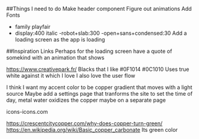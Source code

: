 ##Things I need to do
Make header component
Figure out animations
Add Fonts

- family playfair
- display:400 italic
  -robot+slab:300
  -open+sans+condensed:30
  Add a loading screen as the app is loading

##Inspiration Links
Perhaps for the loading screen have a quote of somekind
with an animation that shows

https://www.creativepark.fr/
Blacks that I like
#0F1014
#0C1010
Uses true white against it which I love
I also love the user flow

I think I want my accent color to be copper gradient that moves with a light source
Maybe add a settings page that tranforms the site to set the time of day, metal
water oxidizes the copper
maybe on a separate page

icons-icons.com

https://crescentcitycopper.com/why-does-copper-turn-green/
https://en.wikipedia.org/wiki/Basic_copper_carbonate Its green color
